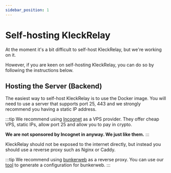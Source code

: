 ```yaml
---
sidebar_position: 1
---
```


# Self-hosting KleckRelay

At the moment it's a bit difficult to self-host KleckRelay, but we're working on it.

However, if you are keen on self-hosting KleckRelay, you can do so by following the instructions below.

## Hosting the Server (Backend)

The easiest way to self-host KleckRelay is to use the Docker image.
You will need to use a server that supports port 25, 443 and we strongly recommend you having a static IP address.

:::tip
We recommend using [Incognet](https://incognet.io/) as a VPS provider.
They offer cheap VPS, static IPs, allow port 25 and allow you to pay in crypto.

**We are not sponsored by Incognet in anyway. We just like them.**
:::

KleckRelay should not be exposed to the internet directly, but instead you should use a reverse proxy such as 
Nginx or Caddy.

:::tip
We recommend using [bunkerweb](https://github.com/bunkerity/bunkerweb) as a reverse proxy.
You can use our [tool](tool) to generate a configuration for bunkerweb.
:::
